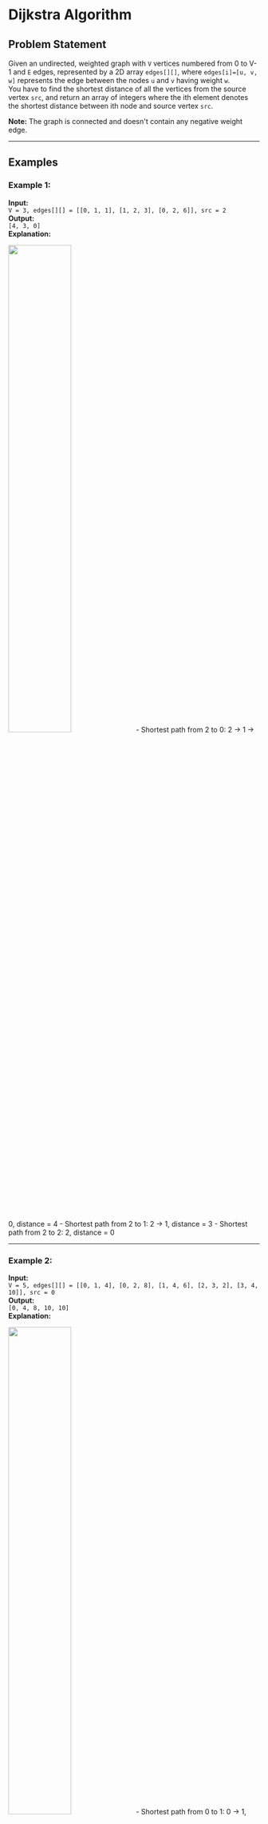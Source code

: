 # Dijkstra Algorithm

## Problem Statement
Given an undirected, weighted graph with `V` vertices numbered from 0 to V-1 and `E` edges, represented by a 2D array `edges[][]`, where `edges[i]=[u, v, w]` represents the edge between the nodes `u` and `v` having weight `w`.  
You have to find the shortest distance of all the vertices from the source vertex `src`, and return an array of integers where the ith element denotes the shortest distance between ith node and source vertex `src`.

**Note:** The graph is connected and doesn't contain any negative weight edge.

---

## Examples

### Example 1:
**Input:**  
`V = 3, edges[][] = [[0, 1, 1], [1, 2, 3], [0, 2, 6]], src = 2`  
**Output:**  
`[4, 3, 0]`  
**Explanation:**  

<img src="https://media.geeksforgeeks.org/img-practice/prod/addEditProblem/892538/Web/Other/blobid0_1744201836.jpg" width=50%>
- Shortest path from 2 to 0: 2 → 1 → 0, distance = 4  
- Shortest path from 2 to 1: 2 → 1, distance = 3  
- Shortest path from 2 to 2: 2, distance = 0  

---

### Example 2:
**Input:**  
`V = 5, edges[][] = [[0, 1, 4], [0, 2, 8], [1, 4, 6], [2, 3, 2], [3, 4, 10]], src = 0`  
**Output:**  
`[0, 4, 8, 10, 10]`  
**Explanation:**  

<img src="https://media.geeksforgeeks.org/img-practice/prod/addEditProblem/892538/Web/Other/blobid1_1744202046.jpg" width=50%>
- Shortest path from 0 to 1: 0 → 1, distance = 4  
- Shortest path from 0 to 2: 0 → 2, distance = 8  
- Shortest path from 0 to 3: 0 → 2 → 3, distance = 10  
- Shortest path from 0 to 4: 0 → 1 → 4, distance = 10  

---

## Constraints
- `1 ≤ V ≤ 10^5`
- `1 ≤ E = edges.size() ≤ 10^5`
- `0 ≤ edges[i][j] ≤ 10^4`
- `0 ≤ src < V`

---

## Approach

1. **Graph Representation:**  
   - Build an adjacency list from the edge list for efficient traversal.

2. **Dijkstra's Algorithm:**  
   - Use a priority queue (min-heap) to always expand the vertex with the smallest known distance.
   - Initialize distances from the source to all vertices as infinity, except the source itself (distance 0).
   - For each vertex, update the distances to its neighbors if a shorter path is found.

3. **Time Complexity:**  
   - O((V + E) log V), where V is the number of vertices and E is the number of edges.

---